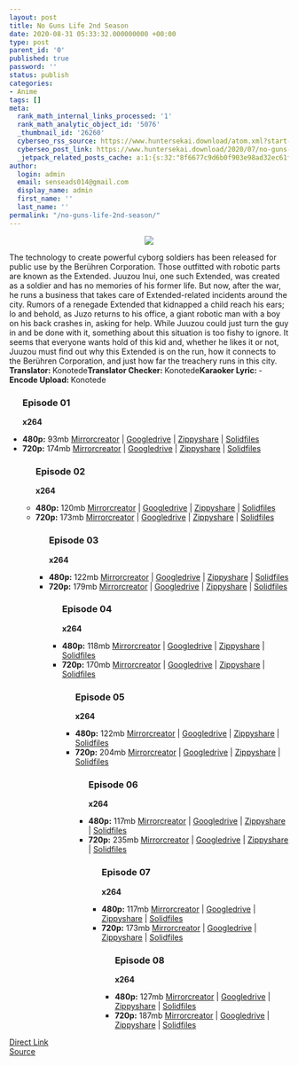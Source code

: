 ```yaml
---
layout: post
title: No Guns Life 2nd Season
date: 2020-08-31 05:33:32.000000000 +00:00
type: post
parent_id: '0'
published: true
password: ''
status: publish
categories:
- Anime
tags: []
meta:
  rank_math_internal_links_processed: '1'
  rank_math_analytic_object_id: '5076'
  _thumbnail_id: '26260'
  cyberseo_rss_source: https://www.huntersekai.download/atom.xml?start-index=151&max-results=150
  cyberseo_post_link: https://www.huntersekai.download/2020/07/no-guns-life-2nd-season.html
  _jetpack_related_posts_cache: a:1:{s:32:"8f6677c9d6b0f903e98ad32ec61f8deb";a:2:{s:7:"expires";i:1653332273;s:7:"payload";a:3:{i:0;a:1:{s:2:"id";i:26144;}i:1;a:1:{s:2:"id";i:24251;}i:2;a:1:{s:2:"id";i:24177;}}}}
author:
  login: admin
  email: senseads014@gmail.com
  display_name: admin
  first_name: ''
  last_name: ''
permalink: "/no-guns-life-2nd-season/"
---
```

<p> <a class="popup" data-target="40529"></a>
<div dir="ltr" style="text-align: left;" trbidi="on">
<div class="separator" style="clear: both; text-align: center;"><img border="0" data-original-height="318" data-original-width="225" src="{{ site.baseurl }}/assets/2020/08/104972l.jpg" /></div>
<p>The technology to create powerful cyborg soldiers has been released for public use by the Berühren Corporation. Those outfitted with robotic parts are known as the Extended. Juuzou Inui, one such Extended, was created as a soldier and has no memories of his former life. But now, after the war, he runs a business that takes care of Extended-related incidents around the city. Rumors of a renegade Extended that kidnapped a child reach his ears; lo and behold, as Juzo returns to his office, a giant robotic man with a boy on his back crashes in, asking for help. While Juuzou could just turn the guy in and be done with it, something about this situation is too fishy to ignore. It seems that everyone wants hold of this kid and, whether he likes it or not, Juuzou must find out why this Extended is on the run, how it connects to the Berühren Corporation, and just how far the treachery runs in this city.<br /><a name="more"></a>
<pekerja><b>Translator: </b><span>Konotede</span><b>Translator Checker: </b><span>Konotede</span><b>Karaoker Lyric: </b><span>-</span><b>Encode Upload: </b><span>Konotede</span></pekerja>
<div class="dl">
<ul />
<h3>Episode 01</h3>
<p><strong>x264</strong>
<li><b>480p:</b> <span id="size">93mb</span> <a href="https://semawur.com/AIL2NXSOSQ7v">Mirrorcreator</a> | <a href="https://semawur.com/gh7PmwFZ7BcC">Googledrive</a> | <a href="https://semawur.com/pOH7">Zippyshare</a> | <a href="https://semawur.com/hPWA">Solidfiles</a></li>
<li><b>720p:</b> <span id="size">174mb</span> <a href="https://semawur.com/aIJK">Mirrorcreator</a> | <a href="https://semawur.com/rvQPeV">Googledrive</a> | <a href="https://semawur.com/8DBCaHqKL">Zippyshare</a> | <a href="https://semawur.com/7RrHugpqqJ8v">Solidfiles</a></li>
<ul />
<h3>Episode 02</h3>
<p><strong>x264</strong>
<li><b>480p:</b> <span id="size">120mb</span> <a href="https://semawur.com/9CKYn">Mirrorcreator</a> | <a href="https://semawur.com/d3FkUuza">Googledrive</a> | <a href="https://semawur.com/oUzjJsKKrm">Zippyshare</a> | <a href="https://semawur.com/eguuLDu1xDEP">Solidfiles</a></li>
<li><b>720p:</b> <span id="size">173mb</span> <a href="https://semawur.com/tzB1">Mirrorcreator</a> | <a href="https://semawur.com/iEidDS">Googledrive</a> | <a href="https://semawur.com/BiIboX5V">Zippyshare</a> | <a href="https://semawur.com/n470xppZtW4b">Solidfiles</a>
<ul />
<h3>Episode 03</h3>
<p><strong>x264</strong>
<li><b>480p:</b> <span id="size">122mb</span> <a href="https://semawur.com/DEvkDVO">Mirrorcreator</a> | <a href="https://semawur.com/GEvfNbrIo0">Googledrive</a> | <a href="https://semawur.com/XJocxv">Zippyshare</a> | <a href="https://semawur.com/gYoH">Solidfiles</a></li>
<li><b>720p:</b> <span id="size">179mb</span> <a href="https://semawur.com/y7qT">Mirrorcreator</a> | <a href="https://semawur.com/lF6eBT4nk">Googledrive</a> | <a href="https://semawur.com/cF3jTP">Zippyshare</a> | <a href="https://semawur.com/OXBX">Solidfiles</a></li>
<ul />
<h3>Episode 04</h3>
<p><strong>x264</strong>
<li><b>480p:</b> <span id="size">118mb</span> <a href="https://semawur.com/0tGPP">Mirrorcreator</a> | <a href="https://semawur.com/YIEPI">Googledrive</a> | <a href="https://semawur.com/naUa0zylLEk">Zippyshare</a> | <a href="https://semawur.com/Hr2ctLwg0tAz">Solidfiles</a></li>
<li><b>720p:</b> <span id="size">170mb</span> <a href="https://semawur.com/5Hlt6m8eZ">Mirrorcreator</a> | <a href="https://semawur.com/ekc">Googledrive</a> | <a href="https://semawur.com/fjb">Zippyshare</a> | <a href="https://semawur.com/dT5">Solidfiles</a></li>
<ul />
<h3>Episode 05</h3>
<p><strong>x264</strong>
<li><b>480p:</b> <span id="size">122mb</span> <a href="https://semawur.com/rsZ9EeiB39">Mirrorcreator</a> | <a href="https://semawur.com/iCSw6">Googledrive</a> | <a href="https://semawur.com/ryHD6v">Zippyshare</a> | <a href="https://semawur.com/zeaQ">Solidfiles</a></li>
<li><b>720p:</b> <span id="size">204mb</span> <a href="https://semawur.com/KK1Wjq3Buip8">Mirrorcreator</a> | <a href="https://semawur.com/coNmobDYc">Googledrive</a> | <a href="https://semawur.com/eF4GFMvoSO6">Zippyshare</a> | <a href="https://semawur.com/OAodA">Solidfiles</a></li>
<ul />
<h3>Episode 06</h3>
<p><strong>x264</strong>
<li><b>480p:</b> <span id="size">117mb</span> <a href="https://semawur.com/rkoAR9">Mirrorcreator</a> | <a href="https://semawur.com/uuZBe">Googledrive</a> | <a href="https://semawur.com/yncxohXtmi">Zippyshare</a> | <a href="https://semawur.com/0afMG1DrI">Solidfiles</a></li>
<li><b>720p:</b> <span id="size">235mb</span> <a href="https://semawur.com/F2E">Mirrorcreator</a> | <a href="https://semawur.com/V7vGp8">Googledrive</a> | <a href="https://semawur.com/lOjaW4uNvaGv">Zippyshare</a> | <a href="https://semawur.com/cnBT8YOl">Solidfiles</a></li>
<ul />
<h3>Episode 07</h3>
<p><strong>x264</strong>
<li><b>480p:</b> <span id="size">117mb</span> <a href="https://semawur.com/zx3gRZTQ">Mirrorcreator</a> | <a href="https://semawur.com/21gxoZNu">Googledrive</a> | <a href="https://semawur.com/OXMdvaBRzT">Zippyshare</a> | <a href="https://semawur.com/kUxJX3URB4S8">Solidfiles</a></li>
<li><b>720p:</b> <span id="size">173mb</span> <a href="https://semawur.com/F8zcPHZjh">Mirrorcreator</a> | <a href="https://semawur.com/uMhjnD7dq">Googledrive</a> | <a href="https://semawur.com/T93LFwRmGM">Zippyshare</a> | <a href="https://semawur.com/ipZmwZb4u6G">Solidfiles</a></li>
<ul />
<h3>Episode 08</h3>
<p><strong>x264</strong>
<li><b>480p:</b> <span id="size">127mb</span> <a href="https://semawur.com/Npnn8xsD3dc9">Mirrorcreator</a> | <a href="https://semawur.com/V51oXsMl">Googledrive</a> | <a href="https://semawur.com/JLLvZU">Zippyshare</a> | <a href="https://semawur.com/55QSqRcQUBO">Solidfiles</a></li>
<li><b>720p:</b> <span id="size">187mb</span> <a href="https://semawur.com/BFsjlz6ck">Mirrorcreator</a> | <a href="https://semawur.com/HZjztUY9Q3">Googledrive</a> | <a href="https://semawur.com/FXZDEPcLtZ">Zippyshare</a> | <a href="https://semawur.com/FXZDEPcLtZ">Solidfiles</a></li>
</li>
</div>
</div>
<link rel="stylesheet" href="https://cdnjs.cloudflare.com/ajax/libs/font-awesome/4.7.0/css/font-awesome.min.css" />
<div class="divbtn"> <a href="https://handymansurrender.com/fihup8buzv?key=94550f7ce39444073321dde3b8782f97" class="btn"><i class="fa fa-download"></i> Direct Link</a> <br /><a href="https://www.huntersekai.download/2020/07/no-guns-life-2nd-season.html">Source</a> </div>
